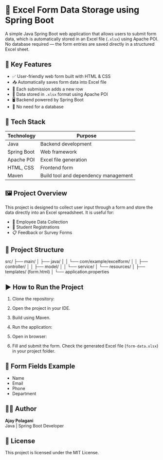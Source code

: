 # 📄 Excel Form Data Storage using Spring Boot

A simple Java Spring Boot web application that allows users to submit form data, which is automatically stored in an Excel file (`.xlsx`) using Apache POI. No database required — the form entries are saved directly in a structured Excel sheet.

## 🚀 Key Features

- ✅ User-friendly web form built with HTML & CSS  
- 📥 Automatically saves form data into Excel file  
- 🔁 Each submission adds a new row  
- 💾 Data stored in `.xlsx` format using Apache POI  
- 🖥 Backend powered by Spring Boot  
- 📂 No need for a database  

## 🧰 Tech Stack

| Technology   | Purpose                  |
|--------------|--------------------------|
| Java         | Backend development      |
| Spring Boot  | Web framework            |
| Apache POI   | Excel file generation    |
| HTML, CSS    | Frontend form            |
| Maven        | Build tool and dependency management |

## 🖼 Project Overview

This project is designed to collect user input through a form and store the data directly into an Excel spreadsheet. It is useful for:

- 💼 Employee Data Collection  
- 📝 Student Registrations  
- 📋 Feedback or Survey Forms  

## 📁 Project Structure

src/
├── main/
│ ├── java/
│ │ └── com/example/excelform/
│ │ ├── controller/
│ │ ├── model/
│ │ └── service/
│ └── resources/
│ ├── templates/ (form.html)
│ └── application.properties


## ▶️ How to Run the Project

1. Clone the repository:

2. Open the project in your IDE.

3. Build using Maven.

4. Run the application:

5. Open in browser:

6. Fill and submit the form. Check the generated Excel file (`form-data.xlsx`) in your project folder.

## 📌 Form Fields Example

- Name  
- Email  
- Phone  
- Department  

## 🧑‍💻 Author

**Ajay Polagani**  
Java | Spring Boot Developer  

## 📝 License

This project is licensed under the MIT License.
